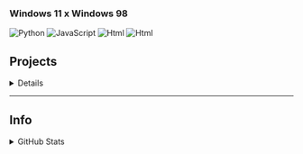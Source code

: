 ### Windows 11 x Windows 98

![Python](https://img.shields.io/badge/-Python-090909?style=for-the-badge&logo=Python&logoColor=E5D3FF)
![JavaScript](https://img.shields.io/badge/-JavaScript-090909?style=for-the-badge&logo=JavaScript&logoColor=E9D54D)
![Html](https://img.shields.io/badge/-Html-090909?style=for-the-badge&logo=Html&logoColor=E5D3FF)
![Html](https://img.shields.io/badge/-CSS-090909?style=for-the-badge&logo=CSS&logoColor=E5D3FF)

## Projects
<details>
> There are some projects, that i am workingn on...
  ![Python](https://img.shields.io/badge/-Que-090909?style=for-the-badge&logo=Quebot&logoColor=E5D3FF)
  * 💙  -> [private]
  * 💠 Que bot's website ([click](https://www.quebot.gq)) -> [soon]
</details>
<hr>

## Info
<details>
   <summary>GitHub Stats</summary>
  
  ![Skils](https://github-readme-stats.vercel.app/api?username=notknownuser13545689&theme=tokyonight&show_icons=true)
</details>




